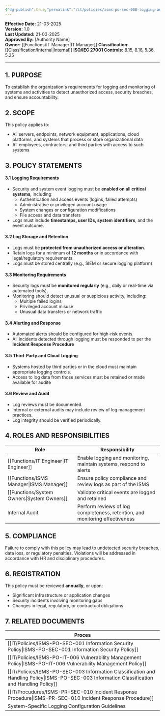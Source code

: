 ```yaml
---
{"dg-publish":true,"permalink":"/it/policies/isms-po-sec-008-logging-and-monitoring-policy/","noteIcon":"default"}
---
```


**Effective Date:** 21-03-2025  
**Version:** 1.0  
**Last Updated:** 21-03-2025  
**Approved By:** [Authority Name]  
**Owner:** [[Functions/IT Manager\|IT Manager]]
**Classification:** [[Classification/Internal\|Internal]]
**ISO/IEC 27001 Controls:** 8.15, 8.16, 5.36, 5.25

---
## **1. PURPOSE**  
To establish the organization's requirements for logging and monitoring of systems and activities to detect unauthorized access, security breaches, and ensure accountability.
## **2. SCOPE**
This policy applies to:

- All servers, endpoints, network equipment, applications, cloud platforms, and systems that process or store organizational data
- All employees, contractors, and third parties with access to such systems  

## **3. POLICY STATEMENTS** 
 
#### 3.1 Logging Requirements
- Security and system event logging must be **enabled on all critical systems**, including:
    - Authentication and access events (logins, failed attempts)
    - Administrative or privileged account usage
    - System changes or configuration modifications
    - File access and data transfers    
- Logs must include **timestamps, user IDs, system identifiers**, and the event outcome.
#### 3.2 Log Storage and Retention
- Logs must be **protected from unauthorized access or alteration**.
- Retain logs for a minimum of **12 months** or in accordance with legal/regulatory requirements.
- Logs must be stored centrally (e.g., SIEM or secure logging platform).
#### 3.3 Monitoring Requirements
- Security logs must be **monitored regularly** (e.g., daily or real-time via automated tools).
- Monitoring should detect unusual or suspicious activity, including:
    - Multiple failed logins
    - Privileged account misuse
    - Unusual data transfers or network traffic
#### 3.4 Alerting and Response
- Automated alerts should be configured for high-risk events.
- All incidents detected through logging must be responded to per the **Incident Response Procedure**
#### 3.5 Third-Party and Cloud Logging
- Systems hosted by third parties or in the cloud must maintain appropriate logging controls.
- Access to log data from those services must be retained or made available for audite
#### 3.6 Review and Audit
- Log reviews must be documented.
- Internal or external audits may include review of log management practices.
- Log integrity should be verified periodically.

## **4. ROLES AND RESPONSIBILITIES**

| **Role**          | **Responsibility**                                                           |
| ----------------- | ---------------------------------------------------------------------------- |
| [[Functions/IT Engineer\|IT Engineer]]   | Enable logging and monitoring, maintain systems, respond to alerts           |
| [[Functions/ISMS Manager\|ISMS Manager]]  | Ensure policy compliance and review logs as part of the ISMS                 |
| [[Functions/System Owners\|System Owners]] | Validate critical events are logged and retained                             |
| Internal Audit    | Perform reviews of log completeness, retention, and monitoring effectiveness |
## **5. COMPLIANCE**  
Failure to comply with this policy may lead to undetected security breaches, data loss, or regulatory penalties. Violations will be addressed in accordance with HR and disciplinary procedures.
## **6. REGISTRATION**  
This policy must be reviewed **annually**, or upon:

- Significant infrastructure or application changes
- Security incidents involving monitoring gaps
- Changes in legal, regulatory, or contractual obligations 

## 7. RELATED DOCUMENTS  

| Proces                                                             |
| ------------------------------------------------------------------ |
| [[IT/Policies/ISMS-PO-SEC-001 Information Security Policy\|ISMS-PO-SEC-001 Information Security Policy]]                    |
| [[IT/Policies/ISMS-PO-IT-006 Vulnerability Management Policy\|ISMS-PO-IT-006 Vulnerability Management Policy]]                 |
| [[IT/Policies/ISMS-PO-SEC-003 Information Classification and Handling Policy\|ISMS-PO-SEC-003 Information Classification and Handling Policy]] |
| [[IT/Procudures/ISMS-PR-SEC-010 Incident Response Procedure\|ISMS-PR-SEC-010 Incident Response Procedure]]                    |
| System-Specific Logging Configuration Guidelines                   |












